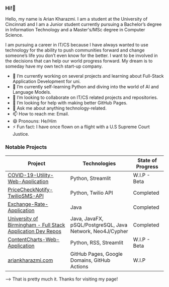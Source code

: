 ### Hi!👋
<p align="center">
<a href="https://github.com/ariankharazmi">
</a>
<a href="https://ariankharazmi.org/">
</a>
 
Hello, my name is Arian Kharazmi. 
I am a student at the University of Cincinnati and I am a Junior student currently pursuing a Bachelor’s degree in Information Technology and a Master's/MSc degree in Computer Science.

I am pursuing a career in IT/CS because I have always wanted to use technology for the ability to push communities forward
and change someone’s life you don’t even know for the better. 
I want to be involved in the decisions that can help our world progress forward. 
My dream is to someday have my own tech start-up company.

- 🔭 I’m currently working on several projects and learning about Full-Stack Application Development for uni.
- 🌱 I’m currently self-learning Python and diving into the world of AI and Language Models.
- 👯 I’m looking to collaborate on IT/CS related projects and repositories.
- 🤔 I’m looking for help with making better GitHub Pages.
- 💬 Ask me about anything technology-related.
- 📫 How to reach me: Email.
- 😄 Pronouns: He/Him
- ⚡ Fun fact: I have once flown on a flight with a U.S Supreme Court Justice.

</td><td>
  
### Notable Projects
  
|Project|Technologies|State of Progress|
|--|--|--|
| [COVID-19-Utility-Web-Application](https://github.com/ariankharazmi/COVID-19-Utility-Web-Application) | Python, Streamlit | W.I.P - Beta |
| [PriceCheckNotify-TwilioSMS-API](https://github.com/ariankharazmi/PriceCheckNotify-TwilioSMS-API) | Python, Twilio API | Completed |
| [Exchange-Rate-Application](https://github.com/ariankharazmi/ExchangeRateApplication-UC_Final) | Java | Completed |
| [University of Birmingham - Full Stack Application Dev Repos](https://github.com/ariankharazmi/Full-Stack-Software-Development-Repos-University-of-Birmingham) | Java, JavaFX, pSQL/PostgreSQL, Java Network, Neo4J/Cypher | Completed |
| [ContentCharts-Web-Application](https://github.com/ariankharazmi/ContentCharts-Web-Application) | Python, RSS, Streamlit | W.I.P - Beta |
| [ariankharazmi.com](https://github.com/ariankharazmi/ariankharazmi.org) | GitHub Pages, Google Domains, GitHub Actions | W.I.P |  
</td></tr> </table>

--> That is pretty much it. Thanks for visiting my page!


